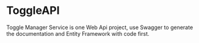 # ToggleAPI
Toggle Manager Service is  one Web Api  project, use Swagger to generate the documentation and Entity Framework with code first.
